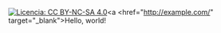 
[![Licencia: CC BY-NC-SA 4.0](https://img.shields.io/badge/Licencia-CC%20BY--NC--SA%204.0-lightgrey.svg)](https://creativecommons.org/licenses/by-nc-sa/4.0/deed.es)<a <href="http://example.com/" target="_blank">Hello, world!</a>



